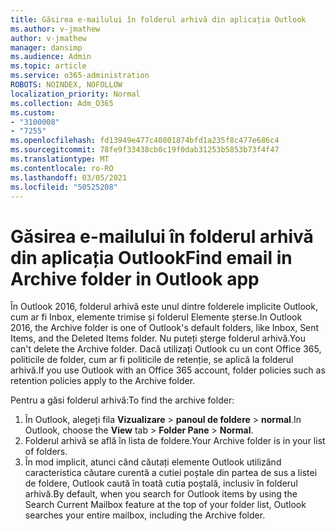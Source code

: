 ```yaml
---
title: Găsirea e-mailului în folderul arhivă din aplicația Outlook
ms.author: v-jmathew
author: v-jmathew
manager: dansimp
ms.audience: Admin
ms.topic: article
ms.service: o365-administration
ROBOTS: NOINDEX, NOFOLLOW
localization_priority: Normal
ms.collection: Adm_O365
ms.custom:
- "3100008"
- "7255"
ms.openlocfilehash: fd13949e477c40801874bfd1a235f8c477e686c4
ms.sourcegitcommit: 78fe9f33438cb0c19f0dab31253b5853b73f4f47
ms.translationtype: MT
ms.contentlocale: ro-RO
ms.lasthandoff: 03/05/2021
ms.locfileid: "50525208"
---
```

# <a name="find-email-in-archive-folder-in-outlook-app"></a><span data-ttu-id="48fc6-102">Găsirea e-mailului în folderul arhivă din aplicația Outlook</span><span class="sxs-lookup"><span data-stu-id="48fc6-102">Find email in Archive folder in Outlook app</span></span>

<span data-ttu-id="48fc6-103">În Outlook 2016, folderul arhivă este unul dintre folderele implicite Outlook, cum ar fi Inbox, elemente trimise și folderul Elemente șterse.</span><span class="sxs-lookup"><span data-stu-id="48fc6-103">In Outlook 2016, the Archive folder is one of Outlook's default folders, like Inbox, Sent Items, and the Deleted Items folder.</span></span> <span data-ttu-id="48fc6-104">Nu puteți șterge folderul arhivă.</span><span class="sxs-lookup"><span data-stu-id="48fc6-104">You can't delete the Archive folder.</span></span> <span data-ttu-id="48fc6-105">Dacă utilizați Outlook cu un cont Office 365, politicile de folder, cum ar fi politicile de retenție, se aplică la folderul arhivă.</span><span class="sxs-lookup"><span data-stu-id="48fc6-105">If you use Outlook with an Office 365 account, folder policies such as retention policies apply to the Archive folder.</span></span>

<span data-ttu-id="48fc6-106">Pentru a găsi folderul arhivă:</span><span class="sxs-lookup"><span data-stu-id="48fc6-106">To find the archive folder:</span></span>

1. <span data-ttu-id="48fc6-107">În Outlook, alegeți fila **Vizualizare** > **panoul de foldere**  >  **normal**.</span><span class="sxs-lookup"><span data-stu-id="48fc6-107">In Outlook, choose the **View** tab > **Folder Pane** > **Normal**.</span></span>
2. <span data-ttu-id="48fc6-108">Folderul arhivă se află în lista de foldere.</span><span class="sxs-lookup"><span data-stu-id="48fc6-108">Your Archive folder is in your list of folders.</span></span>
3. <span data-ttu-id="48fc6-109">În mod implicit, atunci când căutați elemente Outlook utilizând caracteristica căutare curentă a cutiei poștale din partea de sus a listei de foldere, Outlook caută în toată cutia poștală, inclusiv în folderul arhivă.</span><span class="sxs-lookup"><span data-stu-id="48fc6-109">By default, when you search for Outlook items by using the Search Current Mailbox feature at the top of your folder list, Outlook searches your entire mailbox, including the Archive folder.</span></span>
